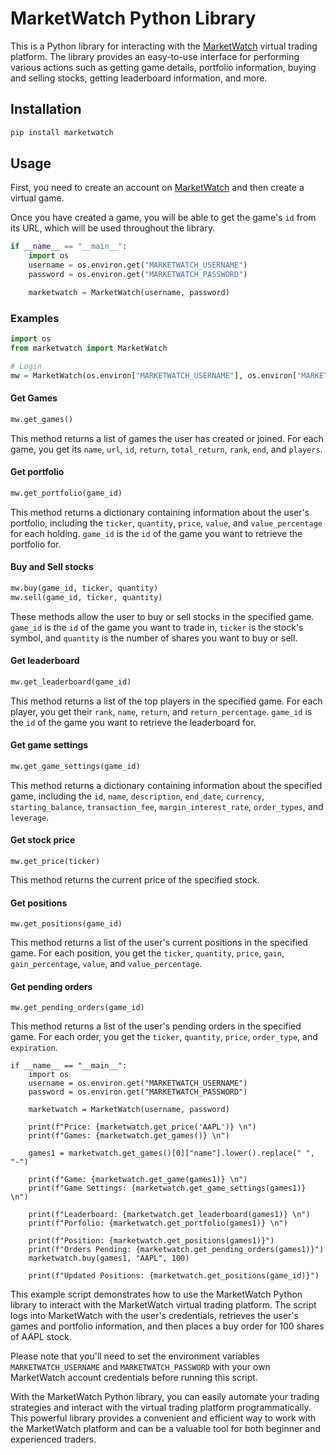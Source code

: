 # MarketWatch Python Library

This is a Python library for interacting with the [MarketWatch](https://www.marketwatch.com/) virtual trading platform. The library provides an easy-to-use interface for performing various actions such as getting game details, portfolio information, buying and selling stocks, getting leaderboard information, and more.

## Installation

```python
pip install marketwatch
```

## Usage

First, you need to create an account on [MarketWatch](https://www.marketwatch.com/) and then create a virtual game.

Once you have created a game, you will be able to get the game's `id` from its URL, which will be used throughout the library.

```python
if __name__ == "__main__":
    import os
    username = os.environ.get("MARKETWATCH_USERNAME")
    password = os.environ.get("MARKETWATCH_PASSWORD")

    marketwatch = MarketWatch(username, password)
```

### Examples

```python
import os
from marketwatch import MarketWatch
```

```python
# Login
mw = MarketWatch(os.environ["MARKETWATCH_USERNAME"], os.environ["MARKETWATCH_PASSWORD"])
```

#### Get Games

```python
mw.get_games()
```

This method returns a list of games the user has created or joined. For each game, you get its `name`, `url`, `id`, `return`, `total_return`, `rank`, `end`, and `players`.

#### Get portfolio

```python
mw.get_portfolio(game_id)
```

This method returns a dictionary containing information about the user's portfolio, including the `ticker`, `quantity`, `price`, `value`, and `value_percentage` for each holding. `game_id` is the `id` of the game you want to retrieve the portfolio for.

#### Buy and Sell stocks

```python
mw.buy(game_id, ticker, quantity)
mw.sell(game_id, ticker, quantity)
```

These methods allow the user to buy or sell stocks in the specified game. `game_id` is the `id` of the game you want to trade in, `ticker` is the stock's symbol, and `quantity` is the number of shares you want to buy or sell.

#### Get leaderboard

```python
mw.get_leaderboard(game_id)
```

This method returns a list of the top players in the specified game. For each player, you get their `rank`, `name`, `return`, and `return_percentage`. `game_id` is the `id` of the game you want to retrieve the leaderboard for.

#### Get game settings

```python
mw.get_game_settings(game_id)
```

This method returns a dictionary containing information about the specified game, including the `id`, `name`, `description`, `end_date`, `currency`, `starting_balance`, `transaction_fee`, `margin_interest_rate`, `order_types`, and `leverage`.

#### Get stock price

```
mw.get_price(ticker)
```

This method returns the current price of the specified stock.

#### Get positions

```mw.get_positions(game_id)```

This method returns a list of the user's current positions in the specified game. For each position, you get the `ticker`, `quantity`, `price`, `gain`, `gain_percentage`, `value`, and `value_percentage`.

#### Get pending orders

```mw.get_pending_orders(game_id)```

This method returns a list of the user's pending orders in the specified game. For each order, you get the `ticker`, `quantity`, `price`, `order_type`, and `expiration`.


```
if __name__ == "__main__":
    import os
    username = os.environ.get("MARKETWATCH_USERNAME")
    password = os.environ.get("MARKETWATCH_PASSWORD")

    marketwatch = MarketWatch(username, password)

    print(f"Price: {marketwatch.get_price('AAPL')} \n")
    print(f"Games: {marketwatch.get_games()} \n")

    games1 = marketwatch.get_games()[0]["name"].lower().replace(" ", "-")

    print(f"Game: {marketwatch.get_game(games1)} \n")
    print(f"Game Settings: {marketwatch.get_game_settings(games1)} \n")

    print(f"Leaderboard: {marketwatch.get_leaderboard(games1)} \n")
    print(f"Porfolio: {marketwatch.get_portfolio(games1)} \n")

    print(f"Position: {marketwatch.get_positions(games1)}")
    print(f"Orders Pending: {marketwatch.get_pending_orders(games1)}")
    marketwatch.buy(games1, "AAPL", 100)

    print(f"Updated Positions: {marketwatch.get_positions(game_id)}")
```

This example script demonstrates how to use the MarketWatch Python library to interact with the MarketWatch virtual trading platform. The script logs into MarketWatch with the user's credentials, retrieves the user's games and portfolio information, and then places a buy order for 100 shares of AAPL stock.

Please note that you'll need to set the environment variables `MARKETWATCH_USERNAME` and `MARKETWATCH_PASSWORD` with your own MarketWatch account credentials before running this script.

With the MarketWatch Python library, you can easily automate your trading strategies and interact with the virtual trading platform programmatically. This powerful library provides a convenient and efficient way to work with the MarketWatch platform and can be a valuable tool for both beginner and experienced traders.


